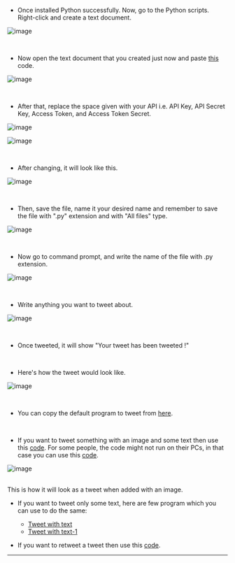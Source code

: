 - Once installed Python successfully. Now, go to the Python scripts. Right-click and create a text document.

![image](https://user-images.githubusercontent.com/74541810/137192160-6095d35d-1ec3-4ef8-8b83-882fd28ccef4.png)

<br />

- Now open the text document that you created just now and paste [this](simple-tweet-without-any-media.py) code.

![image](https://user-images.githubusercontent.com/74541810/137192668-b62effa6-faae-4053-a77e-f5796f172a9c.png)

<br />

- After that, replace the space given with your API i.e. API Key, API Secret Key, Access Token, and Access Token Secret.

![image](https://user-images.githubusercontent.com/74541810/137193085-af07af00-053f-48f8-a37d-80d5dbd1b0c6.png)

![image](https://user-images.githubusercontent.com/74541810/137193215-2f49c32c-cc6a-4a68-9da4-fe87a767ce51.png)

<br />

- After changing, it will look like this.

![image](https://user-images.githubusercontent.com/74541810/137193585-4d0e5e2f-6ea1-4fbd-a95d-d13ccab676bd.png)

<br />

- Then, save the file, name it your desired name and remember to save the file with ".py" extension and with "All files" type.

![image](https://user-images.githubusercontent.com/74541810/137194197-6a04b395-89bd-4853-ba1c-1a0f6db7125f.png)

<br />

- Now go to command prompt, and write the name of the file with .py extension.

![image](https://user-images.githubusercontent.com/74541810/137194408-176cb98d-144b-464a-af90-9d3e8cad7a67.png)

<br />

- Write anything you want to tweet about.

![image](https://user-images.githubusercontent.com/74541810/137194561-2cc6e8a6-7fda-4c83-a7dd-679cd9f7e353.png)

<br />

- Once tweeted, it will show "Your tweet has been tweeted !"
<br />

- Here's how the tweet would look like.

![image](https://user-images.githubusercontent.com/74541810/137195326-f3abf740-7b22-4075-8e9a-beb9cbe73eda.png)


<br />

- You can copy the default program to tweet from [here](simple-tweet-without-any-media.py).
<br />

- If you want to tweet something with an image and some text then use this [code](tweet-with-media.py). For some people, the code might not run on their PCs, in that case you can use this [code](tweet-with-media-1.py).

![image](https://user-images.githubusercontent.com/74541810/139540472-8e9029ae-23ac-401d-9046-202f1de4cb52.png)

<br />
This is how it will look as a tweet when added with an image.

- If you want to tweet only some text, here are few program which you can use to do the same:

    - [Tweet with text](simple-tweet-without-any-media-2.py)
    - [Tweet with text-1](simple-tweet-without-any-media-3.py)

- If you want to retweet a tweet then use this [code](Retweeting-the-tweet.py).

---
